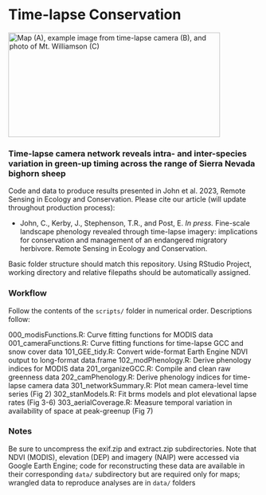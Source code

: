 # Time-lapse Conservation

<img src="/plots/fig1.png" alt="Map (A), example image from time-lapse camera (B), and photo of Mt. Williamson (C)" height="210" width="425">

### Time-lapse camera network reveals intra- and inter-species variation in green-up timing across the range of Sierra Nevada bighorn sheep

Code and data to produce results presented in John et al. 2023, Remote Sensing in Ecology and Conservation. Please cite our article (will update throughout production process):

* John, C., Kerby, J., Stephenson, T.R., and Post, E. _In press._ Fine-scale landscape phenology revealed through time-lapse imagery: implications for conservation and management of an endangered migratory herbivore. Remote Sensing in Ecology and Conservation.

Basic folder structure should match this repository. Using RStudio Project, working directory and relative filepaths should be automatically assigned.

### Workflow

Follow the contents of the `scripts/` folder in numerical order. Descriptions follow:

000_modisFunctions.R: Curve fitting functions for MODIS data
001_cameraFunctions.R: Curve fitting functions for time-lapse GCC and snow cover data
101_GEE_tidy.R: Convert wide-format Earth Engine NDVI output to long-format data.frame
102_modPhenology.R: Derive phenology indices for MODIS data
201_organizeGCC.R: Compile and clean raw greenness data
202_camPhenology.R: Derive phenology indices for time-lapse camera data
301_networkSummary.R: Plot mean camera-level time series (Fig 2)
302_stanModels.R: Fit brms models and plot elevational lapse rates (Fig 3-6)
303_aerialCoverage.R: Measure temporal variation in availability of space at peak-greenup (Fig 7)


### Notes

Be sure to uncompress the exif.zip and extract.zip subdirectories. Note that NDVI (MODIS), elevation (DEP) and imagery (NAIP) were accessed via Google Earth Engine; code for reconstructing these data are available in their corresponding `data/` subdirectory but are required only for maps; wrangled data to reproduce analyses are in `data/` folders
